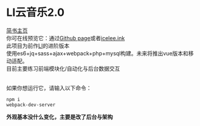 # LI云音乐2.0
[简书主页](http://www.jianshu.com/u/b597ad508142)<br>
你可在线预览它：通过[Github page](https://q2578443177.github.io/LI2)或者[icelee.ink](http://icelee.s3.natapp.cc)<br>
此项目为前作[LI](https://github.com/q2578443177/LI)的进阶版本<br>
使用es6+jq+sass+ajax+webpack+php+mysql构建。未来将推出vue版本和移动适配。<br>
目前主要练习前端模块化/自动化与后台数据交互<br><br>

如果你想运行它，请输入以下命令：
```
npm i
webpack-dev-server
```
**外观基本没什么变化，主要是改了后台与架构**
